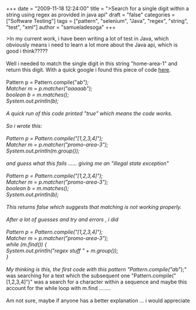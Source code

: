 +++
date = "2009-11-18 12:24:00"
title = "&gt;Search for a single digit within a string using regex as provided in java api"
draft = "false"
categories = ["Software Testing"]
tags = ["pattern", "selenium", "Java", "regex", "string", "test", "xml"]
author = "samueladesoga"
+++

&gt;In my current work, i have been writing a lot of test in Java, which obviously means i need to learn a lot more about the Java api, which is good i think?????<br /><br />Well i needed to match the single digit in this string "home-area-1" and return this digit. With a quick google i found this piece of code <a href="http://java.sun.com/j2se/1.4.2/docs/api/java/util/regex/Pattern.html">here</a>.<br /><br />Pattern p = Pattern.compile("a*b");<br />Matcher m = p.matcher("aaaaab");<br />boolean b = m.matches();<br />System.out.println(b);<br /><br />A quick run of this code printed "true" which means the code works.<br /><br />So i wrote this:<br /><br />Pattern p = Pattern.compile("[1,2,3,4]");<br />Matcher m = p.matcher("promo-area-3");<br />System.out.println(m.group());<br /><br />and guess what this fails ...... giving me an "illegal state exception"<br /><br />Pattern p = Pattern.compile("[1,2,3,4]");<br />Matcher m = p.matcher("promo-area-3");<br />boolean b = m.matches();<br />System.out.println(b);<br /><br />This returns false which suggests that matching is not working properly.<br /><br />After a lot of guesses and try and errors , i did<br /><br />Pattern p = Pattern.compile("[1,2,3,4]");<br />      Matcher m = p.matcher("promo-area-3");<br />     while (m.find()) {<br />       System.out.println("regex stuff " + m.group());<br />     }<br /><br />My thinking is this, the first code with this pattern "Pattern.compile("a*b");" was searching for a text which the subsequent one "Pattern.compile("[1,2,3,4]")" was a search for a character within a sequence and maybe this account for the while loop with m.find ........<br /><br />Am not sure, maybe if anyone has a better explanation ... i would appreciate

